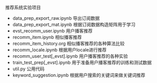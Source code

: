推荐系统实验项目
- data_prep_export_raw.ipynb 导出订阅数据
- data_prep_export_mat.ipynb 根据订阅数据构造矩阵用于学习
- evst_recomm_user.ipynb 用户播客推荐
- recomm_item.ipynb 相似播客推荐
- recomm_item_history.org 相似播客推荐的各种算法比较
- recomm_locale.ipynb 根据用户locale进行推荐
- recomm_user_test[_evst].ipynb 用户播客推荐的各种实验
- train_test_prep[_evst].ipynb 用于准备用户播客推荐的训练和测试数据
- util.py 公用代码
- keyword_suggestion.ipynb 根据用户搜索的关键词来做关键词推荐

